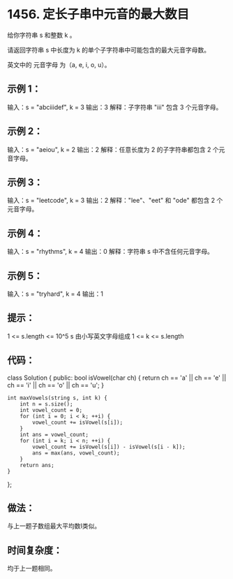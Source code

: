 # 1456. 定长子串中元音的最大数目


给你字符串 s 和整数 k 。

请返回字符串 s 中长度为 k 的单个子字符串中可能包含的最大元音字母数。

英文中的 元音字母 为（a, e, i, o, u）。

 

## 示例 1：

输入：s = "abciiidef", k = 3
输出：3
解释：子字符串 "iii" 包含 3 个元音字母。
## 示例 2：

输入：s = "aeiou", k = 2
输出：2
解释：任意长度为 2 的子字符串都包含 2 个元音字母。
## 示例 3：

输入：s = "leetcode", k = 3
输出：2
解释："lee"、"eet" 和 "ode" 都包含 2 个元音字母。
## 示例 4：

输入：s = "rhythms", k = 4
输出：0
解释：字符串 s 中不含任何元音字母。
## 示例 5：

输入：s = "tryhard", k = 4
输出：1
 

## 提示：

1 <= s.length <= 10^5
s 由小写英文字母组成
1 <= k <= s.length


## 代码：
class Solution {
public:
    bool isVowel(char ch) {
        return ch == 'a' || ch == 'e' || ch == 'i' || ch == 'o' || ch == 'u'; 
    }
    
    int maxVowels(string s, int k) {
        int n = s.size();
        int vowel_count = 0;
        for (int i = 0; i < k; ++i) {
            vowel_count += isVowel(s[i]);
        }
        int ans = vowel_count;
        for (int i = k; i < n; ++i) {
            vowel_count += isVowel(s[i]) - isVowel(s[i - k]);
            ans = max(ans, vowel_count);
        }
        return ans;
    }
};

## 做法：
与上一题子数组最大平均数I类似。

## 时间复杂度：
均于上一题相同。